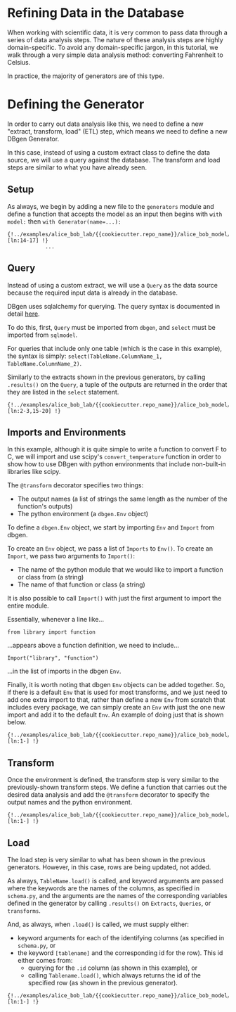 <!--
   Copyright 2021 Modelyst LLC

   Licensed under the Apache License, Version 2.0 (the "License");
   you may not use this file except in compliance with the License.
   You may obtain a copy of the License at

       http://www.apache.org/licenses/LICENSE-2.0

   Unless required by applicable law or agreed to in writing, software
   distributed under the License is distributed on an "AS IS" BASIS,
   WITHOUT WARRANTIES OR CONDITIONS OF ANY KIND, either express or implied.
   See the License for the specific language governing permissions and
   limitations under the License.
 -->

# Refining Data in the Database

When working with scientific data, it is very common to pass data through a series of data analysis steps. The nature of these analysis steps are highly domain-specific. To avoid any domain-specific jargon, in this tutorial, we walk through a very simple data analysis method: converting Fahrenheit to Celsius.

In practice, the majority of generators are of this type.

<!-- In signal processing, it may be common to take Fourier Transforms, in spectroscopy, it may be common to do background subtraction and peak-finding.  -->

# Defining the Generator

In order to carry out data analysis like this, we need to define a new "extract, transform, load" (ETL) step, which means we need to define a new DBgen Generator.

In this case, instead of using a custom extract class to define the data source, we will use a query against the database. The transform and load steps are similar to what you have already seen.

## Setup

As always, we begin by adding a new file to the `generators` module and define a function that accepts the model as an input then begins with `with model:` then `with Generator(name=...):`

```python3
{!../examples/alice_bob_lab/{{cookiecutter.repo_name}}/alice_bob_model/generators/f_to_c.py [ln:14-17] !}
            ...
```

## Query

Instead of using a custom extract, we will use a `Query` as the data source because the required input data is already in the database.

DBgen uses sqlalchemy for querying. The query syntax is documented in detail <a href="https://www.sqlalchemy.org/">here</a>.

To do this, first, `Query` must be imported from `dbgen`, and `select` must be imported from `sqlmodel`.

For queries that include only one table (which is the case in this example), the syntax is simply: `select(TableName.ColumnName_1, TableName.ColumnName_2)`.

Similarly to the extracts shown in the previous generators, by calling `.results()` on the `Query`, a tuple of the outputs are returned in the order that they are listed in the `select` statement.

```python3 hl_lines="8-10"
{!../examples/alice_bob_lab/{{cookiecutter.repo_name}}/alice_bob_model/generators/f_to_c.py [ln:2-3,15-20] !}
```

## Imports and Environments

In this example, although it is quite simple to write a function to convert F to C, we will import and use scipy's `convert_temperature` function in order to show how to use DBgen with python environments that include non-built-in libraries like scipy.

The `@transform` decorator specifies two things:

- The output names (a list of strings the same length as the number of the function's outputs)
- The python environment (a `dbgen.Env` object)

To define a `dbgen.Env` object, we start by importing `Env` and `Import` from dbgen.

To create an `Env` object, we pass a list of `Imports` to `Env()`. To create an `Import`, we pass two arguments to `Import()`:

- The name of the python module that we would like to import a function or class from (a string)
- The name of that function or class (a string)

It is also possible to call `Import()` with just the first argument to import the entire module.

Essentially, whenever a line like...

```from library import function```

...appears above a function definition, we need to include...

```Import("library", "function")```

...in the list of imports in the dbgen `Env`.

Finally, it is worth noting that dbgen `Env` objects can be added together. So, if there is a default `Env` that is used for most transforms, and we just need to add one extra import to that, rather than define a new `Env` from scratch that includes every package, we can simply create an `Env` with just the one new import and add it to the default `Env`. An example of doing just that is shown below.

```python3
{!../examples/alice_bob_lab/{{cookiecutter.repo_name}}/alice_bob_model/generators/f_to_c.py [ln:1-] !}
```


## Transform

Once the environment is defined, the transform step is very similar to the previously-shown transform steps. We define a function that carries out the desired data analysis and add the `@transform` decorator to specify the output names and the python environment.

```python3
{!../examples/alice_bob_lab/{{cookiecutter.repo_name}}/alice_bob_model/generators/f_to_c.py [ln:1-] !}
```

## Load

The load step is very similar to what has been shown in the previous generators. However, in this case, rows are being updated, not added.

As always, `TableName.load()` is called, and keyword arguments are passed where the keywords are the names of the columns, as specified in `schema.py`, and the arguments are the names of the corresponding variables defined in the generator by calling `.results()` on `Extracts`, `Queries`, or `transforms`.

And, as always, when `.load()` is called, we must supply either:

- keyword arguments for each of the identifying columns (as specified in `schema.py`, or
- the keyword `[tablename]` and the corresponding id for the row). This id either comes from:
    - querying for the `.id` column (as shown in this example), or
    - calling `Tablename.load()`, which always returns the id of the specified row (as shown in the previous generator).


```python3
{!../examples/alice_bob_lab/{{cookiecutter.repo_name}}/alice_bob_model/generators/f_to_c.py [ln:1-] !}
```
